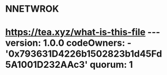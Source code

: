 # NNETWROK
# https://tea.xyz/what-is-this-file --- version: 1.0.0 codeOwners:   - '0x793631D4226b1502823b1d45Fd5A1001D232AAc3' quorum: 1
